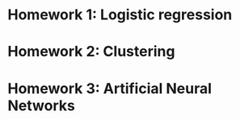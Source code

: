 # Homework 1: Logistic regression

# Homework 2: Clustering

# Homework 3: Artificial Neural Networks